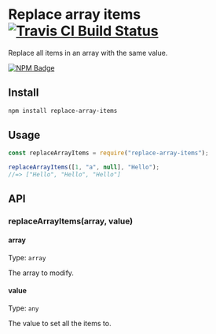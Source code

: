 # Replace array items [![Travis CI Build Status](https://img.shields.io/travis/com/Richienb/replace-array-items/master.svg?style=for-the-badge)](https://travis-ci.com/Richienb/replace-array-items)

Replace all items in an array with the same value.

[![NPM Badge](https://nodei.co/npm/replace-array-items.png)](https://npmjs.com/package/replace-array-items)

## Install

```sh
npm install replace-array-items
```

## Usage

```js
const replaceArrayItems = require("replace-array-items");

replaceArrayItems([1, "a", null], "Hello");
//=> ["Hello", "Hello", "Hello"]
```

## API

### replaceArrayItems(array, value)

#### array

Type: `array`

The array to modify.

#### value

Type: `any`

The value to set all the items to.
